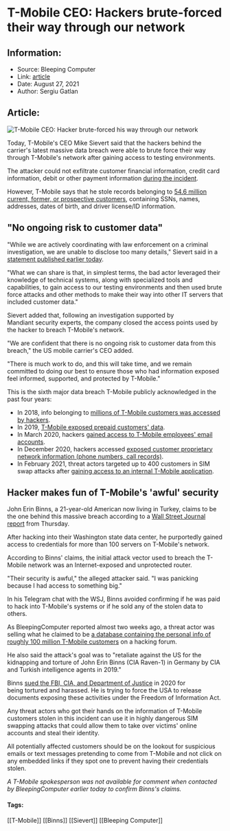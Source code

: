 # T-Mobile CEO: Hackers brute-forced their way through our network
### 

## Information:
+ Source: Bleeping Computer
+ Link: [article](https://www.bleepingcomputer.com/news/security/t-mobile-ceo-hackers-brute-forced-their-way-through-our-network/)
+ Date: August 27, 2021
+ Author: Sergiu Gatlan


## Article:
![T-Mobile CEO: Hacker brute-forced his way through our network](https://www.bleepstatic.com/content/hl-images/2021/08/23/tmobile-header-glitch.jpg)


Today, T-Mobile's CEO Mike Sievert said that the hackers behind the carrier's latest massive data breach were able to brute force their way through T-Mobile's network after gaining access to testing environments.


The attacker could not exfiltrate customer financial information, credit card information, debit or other payment information [during the incident](https://www.bleepingcomputer.com/news/security/t-mobile-says-hackers-stole-records-belonging-to-486-million-individuals/).


However, T-Mobile says that he stole records belonging to [54.6 million current, former, or prospective customers](https://www.bleepingcomputer.com/news/security/t-mobile-data-breach-just-got-worse-now-at-54-million-customers/), containing SSNs, names, addresses, dates of birth, and driver license/ID information.


"No ongoing risk to customer data"
----------------------------------


"While we are actively coordinating with law enforcement on a criminal investigation, we are unable to disclose too many details," Sievert said in a  [statement published earlier today](https://www.t-mobile.com/news/network/cyberattack-against-tmobile-and-our-customers).


"What we can share is that, in simplest terms, the bad actor leveraged their knowledge of technical systems, along with specialized tools and capabilities, to gain access to our testing environments and then used brute force attacks and other methods to make their way into other IT servers that included customer data."


Sievert added that, following an investigation supported by Mandiant security experts, the company closed the access points used by the hacker to breach T-Mobile's network.


"We are confident that there is no ongoing risk to customer data from this breach," the US mobile carrier's CEO added.


"There is much work to do, and this will take time, and we remain committed to doing our best to ensure those who had information exposed feel informed, supported, and protected by T-Mobile."


This is the sixth major data breach T-Mobile publicly acknowledged in the past four years:


* In 2018, info belonging to [millions of T-Mobile customers was accessed by hackers](https://www.bleepingcomputer.com/news/security/t-mobile-detects-and-stops-ongoing-security-breach/).
* In 2019, [T-Mobile exposed prepaid customers' data](https://www.bleepingcomputer.com/news/security/t-mobile-discloses-data-breach-impacting-prepaid-customers/).
* In March 2020, hackers [gained access to T-Mobile employees' email accounts](https://www.bleepingcomputer.com/news/security/t-mobile-data-breach-exposes-customer-personal-financial-info/).
* In December 2020, hackers accessed [exposed customer proprietary network information (phone numbers, call records)](https://www.bleepingcomputer.com/news/security/t-mobile-data-breach-exposed-phone-numbers-call-records/).
* In February 2021, threat actors targeted up to 400 customers in SIM swap attacks after [gaining access to an internal T-Mobile application](https://www.bleepingcomputer.com/news/security/t-mobile-discloses-data-breach-after-sim-swapping-attacks/).




Hacker makes fun of T-Mobile's 'awful' security
-----------------------------------------------


John Erin Binns, a 21-year-old American now living in Turkey, claims to be the one behind this massive breach according to a [Wall Street Journal report](https://www.wsj.com/articles/t-mobile-hacker-who-stole-data-on-50-million-customers-their-security-is-awful-11629985105) from Thursday.


After hacking into their Washington state data center, he purportedly gained access to credentials for more than 100 servers on T-Mobile's network.


According to Binns' claims, the initial attack vector used to breach the T-Mobile network was an Internet-exposed and unprotected router.


"Their security is awful," the alleged attacker said. "I was panicking because I had access to something big."


In his Telegram chat with the WSJ, Binns avoided confirming if he was paid to hack into T-Mobile's systems or if he sold any of the stolen data to others.


As BleepingComputer reported almost two weeks ago, a threat actor was selling what he claimed to be [a database containing the personal info of roughly 100 million T-Mobile customers](https://www.bleepingcomputer.com/news/security/hacker-claims-to-steal-data-of-100-million-t-mobile-customers/) on a hacking forum.


He also said the attack's goal was to "retaliate against the US for the kidnapping and torture of John Erin Binns (CIA Raven-1) in Germany by CIA and Turkish intelligence agents in 2019."


Binns [sued the FBI, CIA, and Department of Justice](http://foiaproject.org/dc_view/?id=7337523-DC-1-2020cv03349-complaint) in 2020 for being tortured and harassed. He is trying to force the USA to release documents exposing these activities under the Freedom of Information Act.


Any threat actors who got their hands on the information of T-Mobile customers stolen in this incident can use it in highly dangerous SIM swapping attacks that could allow them to take over victims' online accounts and steal their identity.


All potentially affected customers should be on the lookout for suspicious emails or text messages pretending to come from T-Mobile and not click on any embedded links if they spot one to prevent having their credentials stolen.


*A T-Mobile spokesperson was not available for comment when contacted by BleepingComputer earlier today to confirm Binns's claims.*






#### Tags:
[[T-Mobile]] [[Binns]] [[Sievert]] [[Bleeping Computer]]
